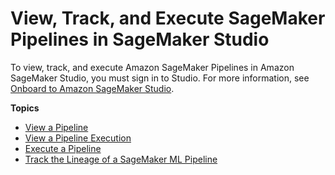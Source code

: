 # View, Track, and Execute SageMaker Pipelines in SageMaker Studio<a name="pipelines-studio"></a>

To view, track, and execute Amazon SageMaker Pipelines in Amazon SageMaker Studio, you must sign in to Studio\. For more information, see [Onboard to Amazon SageMaker Studio](gs-studio-onboard.md)\.

**Topics**
+ [View a Pipeline](pipelines-studio-list-pipelines.md)
+ [View a Pipeline Execution](pipelines-studio-view-execution.md)
+ [Execute a Pipeline](pipelines-studio-execute.md)
+ [Track the Lineage of a SageMaker ML Pipeline](pipelines-lineage-tracking.md)